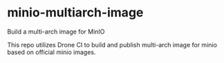 # minio-multiarch-image
Build a multi-arch image for MinIO

This repo utilizes Drone CI to build and publish multi-arch image for minio
based on official minio images.

